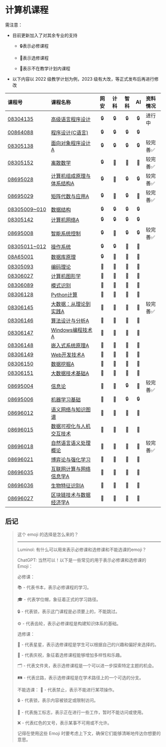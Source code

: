 # 计算机课程

需注意：

- 目前更新加入了对其余专业的支持

    - 🔒表示必修课程

    - 🌟表示选修课程

    - 🚫表示不在教学计划内课程

- 以下内容以 2022 级教学计划为例，2023 级有大改，等正式发布后再进行修改

<style>
.md-typeset table:not([class]) th {
    min-width: 1em;
}
</style>

<div style="text-align: center" markdown="1">

| 课程号                       | 课程名称                                  | 网安  | 计科  | 智科  |  AI   | 资料情况 |
| :--------------------------- | :---------------------------------------- | :---: | :---: | :---: | :---: | :------- |
| [08304135](08304135_ALP/)    | [高级语言程序设计](08304135_ALP/)         |   🔒   |   🔒   |   🔒   |   🔒   | 进行中   |
| [00864088](00864088_C/)      | [程序设计(C语言)](00864088_C/)            |   🔒   |   🔒   |   🔒   |   🔒   |          |
| [08305138](08305138_OOP/)    | [面向对象程序设计A](08305138_OOP/)        |   🔒   |   🔒   |   🔒   |   🔒   | 较完善✅  |
| [08305152](08305152_DM/)     | [离散数学](08305152_DM/)                  |   🔒   |   🚫   |   🚫   |   🚫   | 较完善✅  |
| [08695028](08695028_CS/)     | [计算机组成原理与体系结构A](08695028_CS/) |   🔒   |   🚫   |   🔒   |   🔒   | 较完善✅  |
| [08695029](08695029_MT/)     | [矩阵代数与应用A](08695029_MT/)           |   🔒   |   🚫   |   🔒   |   🚫   | 较完善✅  |
| [08305009~010](08305009_DS/) | [数据结构](08305009_DS/)                  |   🔒   |   🔒   |   🔒   |   🔒   |          |
| [08305142](08305142_CN/)     | [计算机网络A](08305142_CN/)               |   🔒   |   🔒   |   🔒   |   🔒   |          |
| [08695008](08695008_IC/)     | [智能系统控制](08695008_IC/)              |   🔒   |   🚫   |   🔒   |   🔒   | 较完善✅  |
| [08305011~012](08305011_OS/) | [操作系统](08305011_OS/)                  |   🔒   |   🔒   |   🚫   |   🚫   |          |
| [08A65001](08A65001_DB/)     | [数据库原理](08A65001_DB/)                |   🔒   |   🚫   |   🚫   |   🚫   |          |
| [08305093](08305093_CT/)     | [编码理论](08305093_CT/)                  |   🌟   |   🌟   |   🚫   |   🚫   |          |
| [08306027](08306027_CG/)     | [计算机图形学](08306027_CG/)              |   🌟   |   🌟   |   🌟   |   🚫   |          |
| [08306089](08306089_PR/)     | [模式识别](08306089_PR/)                  |   🌟   |   🌟   |   🌟   |   🌟   |          |
| [08306128](08306128_PYC/)    | [Python计算](08306128_PYC/)               |   🌟   |   🌟   |   🚫   |   🚫   |          |
| [08306145](08306145_BD/)     | [大数据：从理论到实践A](08306145_BD/)     |   🌟   |   🌟   |   🌟   |   🌟   | 较完善✅  |
| [08306146](08306146_ADA/)    | [算法设计与分析A](08306146_ADA/)          |   🌟   |   🌟   |   🌟   |   🌟   |          |
| [08306147](08306147_WPT/)    | [Windows编程技术A](08306147_WPT/)         |   🌟   |   🚫   |   🚫   |   🚫   |          |
| [08306148](08306148_ESP/)    | [嵌入式系统原理A](08306148_ESP/)          |   🌟   |   🌟   |   🌟   |   🚫   |          |
| [08306149](08306149_WDT/)    | [Web开发技术A](08306149_WDT/)             |   🌟   |   🚫   |   🚫   |   🚫   |          |
| [08306150](08306150_DM/)     | [数据挖掘A](08306150_DM/)                 |   🌟   |   🌟   |   🌟   |   🚫   |          |
| [08306151](08306151_BDTB/)   | [大数据技术基础A](08306151_BDTB/)         |   🌟   |   🌟   |   🌟   |   🚫   |          |
| [08695004](08695004_IT/)     | [信息论](08695004_IT/)                    |   🌟   |   🚫   |   🔒   |   🚫   | 较完善✅  |
| [08695006](08695006_MLB/)    | [机器学习基础](08695006_MLB/)             |   🌟   |   🚫   |   🔒   |   🔒   |          |
| [08696012](08696012_SNK/)    | [语义网络与知识图谱](08696012_SNK/)       |   🌟   |   🚫   |   🌟   |   🚫   |          |
| [08696015](08696015_DV/)     | [数据可视化与人机交互技术](08696015_DV/)  |   🌟   |   🚫   |   🌟   |   🚫   |          |
| [08696018](08696018_NLP/)    | [自然语言语义处理概论](08696018_NLP/)     |   🌟   |   🌟   |   🌟   |   🌟   | 较完善✅  |
| [08696021](08696021_RL/)     | [博弈论与强化学习](08696021_RL/)          |   🌟   |   🚫   |   🚫   |   🚫   |          |
| [08696035](08696035_ICNI/)   | [互联网计算与网络信息学A](08696035_ICNI/) |   🌟   |   🚫   |   🌟   |   🌟   |          |
| [08696036](08696036_BFR/)    | [生物特征识别A](08696036_BFR/)            |   🌟   |   🚫   |   🌟   |   🚫   |          |
| [08696027](08696027_BCT/)    | [区块链技术与数据经济学A](08696027_BCT/)  |   🌟   |   🌟   |   🌟   |   🌟   |          |

</div>


## 后记

> 这个 emoji 的选择是怎么来的？
>
> ---
> 
> Luminol: 有什么可以用来表示必修课和选修课和不能选课的emoji？
> 
> ChatGPT: 当然可以！以下是一些常见的用于表示必修课和选修课的 Emoji：
> 
> 必修课：
> 
> 📚 - 代表书本，表示必修课程的学习。
> 
> 🎓 - 代表学位帽，象征着正式的学习路径。
> 
> 🔒 - 代表锁，表示这门课程是必须要上的，不能跳过。
> 
> ⚙️ - 代表齿轮，表示必修课程是构建知识体系的基础。
> 
> 选修课：
> 
> 🌟 - 代表星星，表示选修课程是学生可以根据自己的兴趣和偏好来选择的。
> 
> 🎉 - 代表庆祝，象征着选修课程能够增加多样性和乐趣。
> 
> 🗂️ - 代表文件夹，表示选修课程是一个可以进一步探索特定主题的机会。
> 
> 🛤️ - 代表岔路，表示选修课程是在学术路径上的一个可选的分支。
>
> 不能选课：
> 🚫 - 代表禁止，表示不能进行某项操作。
> 
> 🔒 - 代表锁，表示内容被锁定或限制访问。
> 
> 🚧 - 代表施工标志，表示正在进行一些工作，暂时不能访问或使用。
> 
> ❌ - 代表红色的叉号，表示某事不可用或不允许。
> 
> 记得在使用这些 Emoji 时要考虑上下文，确保它们能够清晰地传达你想要的意思。